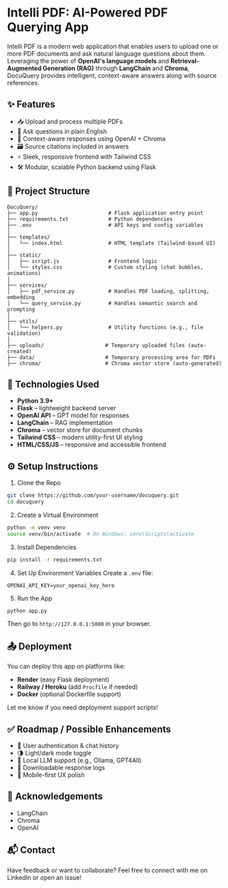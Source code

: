 # Intelli PDF: AI-Powered PDF Querying App

Intelli PDF is a modern web application that enables users to upload one or more PDF documents and ask natural language questions about them. Leveraging the power of **OpenAI's language models** and **Retrieval-Augmented Generation (RAG)** through **LangChain** and **Chroma**, DocuQuery provides intelligent, context-aware answers along with source references.

## ✨ Features

* 📥 Upload and process multiple PDFs
* 💬 Ask questions in plain English
* 🧠 Context-aware responses using OpenAI + Chroma
* 🗃️ Source citations included in answers
* ⚡ Sleek, responsive frontend with Tailwind CSS
* 🛠️ Modular, scalable Python backend using Flask

## 📁 Project Structure

```
DocuQuery/
├── app.py                       # Flask application entry point
├── requirements.txt             # Python dependencies
├── .env                         # API keys and config variables
│
├── templates/
│   └── index.html               # HTML template (Tailwind-based UI)
│
├── static/
│   ├── script.js                # Frontend logic
│   └── styles.css               # Custom styling (chat bubbles, animations)
│
├── services/
│   ├── pdf_service.py           # Handles PDF loading, splitting, embedding
│   └── query_service.py         # Handles semantic search and prompting
│
├── utils/
│   └── helpers.py               # Utility functions (e.g., file validation)
│
├── uploads/                    # Temporary uploaded files (auto-created)
├── data/                       # Temporary processing area for PDFs
├── chroma/                     # Chroma vector store (auto-generated)
```

## 🧪 Technologies Used

* **Python 3.9+**
* **Flask** – lightweight backend server
* **OpenAI API** – GPT model for responses
* **LangChain** – RAG implementation
* **Chroma** – vector store for document chunks
* **Tailwind CSS** – modern utility-first UI styling
* **HTML/CSS/JS** – responsive and accessible frontend

## ⚙️ Setup Instructions

1. Clone the Repo

```bash
git clone https://github.com/your-username/docuquery.git
cd docuquery
```

2. Create a Virtual Environment

```bash
python -m venv venv
source venv/bin/activate  # On Windows: venv\Scripts\activate
```

3. Install Dependencies

```bash
pip install -r requirements.txt
```

4. Set Up Environment Variables
Create a `.env` file:

```
OPENAI_API_KEY=your_openai_key_here
```

5. Run the App

```bash
python app.py
```

Then go to `http://127.0.0.1:5000` in your browser.

## 📤 Deployment

You can deploy this app on platforms like:
* **Render** (easy Flask deployment)
* **Railway / Heroku** (add `Procfile` if needed)
* **Docker** (optional Dockerfile support)

Let me know if you need deployment support scripts!

## ✅ Roadmap / Possible Enhancements

* 🔐 User authentication & chat history
* 🌗 Light/dark mode toggle
* 🧠 Local LLM support (e.g., Ollama, GPT4All)
* 📜 Downloadable response logs
* 📱 Mobile-first UX polish

## 🙌 Acknowledgements

* LangChain
* Chroma
* OpenAI

## 📬 Contact

Have feedback or want to collaborate? Feel free to connect with me on LinkedIn or open an issue!
